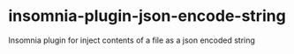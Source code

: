 # insomnia-plugin-json-encode-string
Insomnia plugin for inject contents of a file as a json encoded string
